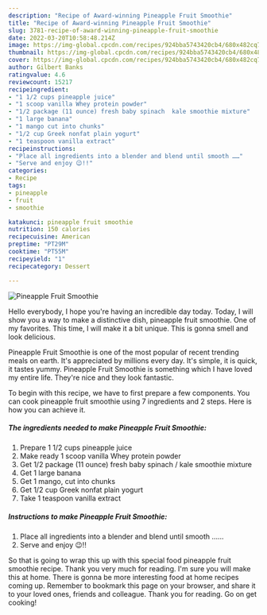 ```yaml
---
description: "Recipe of Award-winning Pineapple Fruit Smoothie"
title: "Recipe of Award-winning Pineapple Fruit Smoothie"
slug: 3781-recipe-of-award-winning-pineapple-fruit-smoothie
date: 2022-03-20T10:58:48.214Z
image: https://img-global.cpcdn.com/recipes/924bba5743420cb4/680x482cq70/pineapple-fruit-smoothie-recipe-main-photo.jpg
thumbnail: https://img-global.cpcdn.com/recipes/924bba5743420cb4/680x482cq70/pineapple-fruit-smoothie-recipe-main-photo.jpg
cover: https://img-global.cpcdn.com/recipes/924bba5743420cb4/680x482cq70/pineapple-fruit-smoothie-recipe-main-photo.jpg
author: Gilbert Banks
ratingvalue: 4.6
reviewcount: 15217
recipeingredient:
- "1 1/2 cups pineapple juice"
- "1 scoop vanilla Whey protein powder"
- "1/2 package (11 ounce) fresh baby spinach  kale smoothie mixture"
- "1 large banana"
- "1 mango cut into chunks"
- "1/2 cup Greek nonfat plain yogurt"
- "1 teaspoon vanilla extract"
recipeinstructions:
- "Place all ingredients into a blender and blend until smooth ……"
- "Serve and enjoy 😉!!"
categories:
- Recipe
tags:
- pineapple
- fruit
- smoothie

katakunci: pineapple fruit smoothie 
nutrition: 150 calories
recipecuisine: American
preptime: "PT29M"
cooktime: "PT55M"
recipeyield: "1"
recipecategory: Dessert

---
```



![Pineapple Fruit Smoothie](https://img-global.cpcdn.com/recipes/924bba5743420cb4/680x482cq70/pineapple-fruit-smoothie-recipe-main-photo.jpg)

Hello everybody, I hope you're having an incredible day today. Today, I will show you a way to make a distinctive dish, pineapple fruit smoothie. One of my favorites. This time, I will make it a bit unique. This is gonna smell and look delicious.



Pineapple Fruit Smoothie is one of the most popular of recent trending meals on earth. It's appreciated by millions every day. It's simple, it is quick, it tastes yummy. Pineapple Fruit Smoothie is something which I have loved my entire life. They're nice and they look fantastic.


To begin with this recipe, we have to first prepare a few components. You can cook pineapple fruit smoothie using 7 ingredients and 2 steps. Here is how you can achieve it.

<!--inarticleads1-->

##### The ingredients needed to make Pineapple Fruit Smoothie:

1. Prepare 1 1/2 cups pineapple juice
1. Make ready 1 scoop vanilla Whey protein powder
1. Get 1/2 package (11 ounce) fresh baby spinach / kale smoothie mixture
1. Get 1 large banana
1. Get 1 mango, cut into chunks
1. Get 1/2 cup Greek nonfat plain yogurt
1. Take 1 teaspoon vanilla extract




<!--inarticleads2-->

##### Instructions to make Pineapple Fruit Smoothie:

1. Place all ingredients into a blender and blend until smooth ……
1. Serve and enjoy 😉!!




So that is going to wrap this up with this special food pineapple fruit smoothie recipe. Thank you very much for reading. I'm sure you will make this at home. There is gonna be more interesting food at home recipes coming up. Remember to bookmark this page on your browser, and share it to your loved ones, friends and colleague. Thank you for reading. Go on get cooking!
